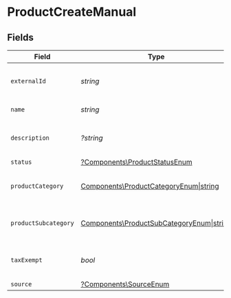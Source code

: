 # ProductCreateManual


## Fields

| Field                                                                                                        | Type                                                                                                         | Required                                                                                                     | Description                                                                                                  |
| ------------------------------------------------------------------------------------------------------------ | ------------------------------------------------------------------------------------------------------------ | ------------------------------------------------------------------------------------------------------------ | ------------------------------------------------------------------------------------------------------------ |
| `externalId`                                                                                                 | *string*                                                                                                     | :heavy_check_mark:                                                                                           | A unique external identifier for the product.                                                                |
| `name`                                                                                                       | *string*                                                                                                     | :heavy_check_mark:                                                                                           | The name of the product.                                                                                     |
| `description`                                                                                                | *?string*                                                                                                    | :heavy_minus_sign:                                                                                           | A description of the product.                                                                                |
| `status`                                                                                                     | [?Components\ProductStatusEnum](../../Models/Components/ProductStatusEnum.md)                                | :heavy_minus_sign:                                                                                           | N/A                                                                                                          |
| `productCategory`                                                                                            | [Components\ProductCategoryEnum\|string](../../Models/Components/ProductCreateManualProductCategory.md)      | :heavy_check_mark:                                                                                           | The high-level category of the product.                                                                      |
| `productSubcategory`                                                                                         | [Components\ProductSubCategoryEnum\|string](../../Models/Components/ProductCreateManualProductSubcategory.md) | :heavy_check_mark:                                                                                           | The subcategory of the product.                                                                              |
| `taxExempt`                                                                                                  | *bool*                                                                                                       | :heavy_check_mark:                                                                                           | Specifies whether the product is tax-exempt.                                                                 |
| `source`                                                                                                     | [?Components\SourceEnum](../../Models/Components/SourceEnum.md)                                              | :heavy_minus_sign:                                                                                           | N/A                                                                                                          |